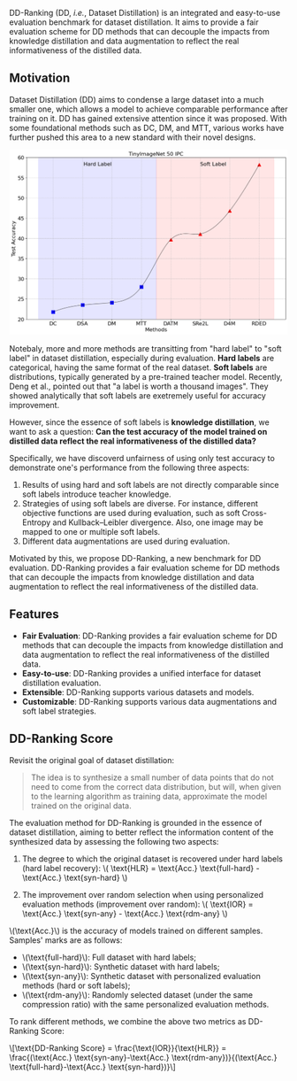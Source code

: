DD-Ranking (DD, *i.e.*, Dataset Distillation) is an integrated and easy-to-use evaluation benchmark for dataset distillation. It aims to provide a fair evaluation scheme for DD methods that can decouple the impacts from knowledge distillation and data augmentation to reflect the real informativeness of the distilled data.
## Motivation
Dataset Distillation (DD) aims to condense a large dataset into a much smaller one, which allows a model to achieve comparable performance after training on it. DD has gained extensive attention since it was proposed. With some foundational methods such as DC, DM, and MTT, various works have further pushed this area to a new standard with their novel designs.

![history](static/history.png)

Notebaly, more and more methods are transitting from "hard label" to "soft label" in dataset distillation, especially during evaluation. **Hard labels** are categorical, having the same format of the real dataset. **Soft labels** are distributions, typically generated by a pre-trained teacher model. 
Recently, Deng et al., pointed out that "a label is worth a thousand images". They showed analytically that soft labels are exetremely useful for accuracy improvement. 

However, since the essence of soft labels is **knowledge distillation**, we want to ask a question: **Can the test accuracy of the model trained on distilled data reflect the real informativeness of the distilled data?**

Specifically, we have discoverd unfairness of using only test accuracy to demonstrate one's performance from the following three aspects:
1. Results of using hard and soft labels are not directly comparable since soft labels introduce teacher knowledge.
2. Strategies of using soft labels are diverse. For instance, different objective functions are used during evaluation, such as soft Cross-Entropy and Kullback–Leibler divergence. Also, one image may be mapped to one or multiple soft labels.
3. Different data augmentations are used during evaluation.

Motivated by this, we propose DD-Ranking, a new benchmark for DD evaluation. DD-Ranking provides a fair evaluation scheme for DD methods that can decouple the impacts from knowledge distillation and data augmentation to reflect the real informativeness of the distilled data.

## Features

- **Fair Evaluation**: DD-Ranking provides a fair evaluation scheme for DD methods that can decouple the impacts from knowledge distillation and data augmentation to reflect the real informativeness of the distilled data.
- **Easy-to-use**: DD-Ranking provides a unified interface for dataset distillation evaluation.
- **Extensible**: DD-Ranking supports various datasets and models.
- **Customizable**: DD-Ranking supports various data augmentations and soft label strategies.

## DD-Ranking Score

Revisit the original goal of dataset distillation: 
> The idea is to synthesize a small number of data points that do not need to come from the correct data distribution, but will, when given to the learning algorithm as training data, approximate the model trained on the original data.
>

The evaluation method for DD-Ranking is grounded in the essence of dataset distillation, aiming to better reflect the information content of the synthesized data by assessing the following two aspects:  
1. The degree to which the original dataset is recovered under hard labels (hard label recovery): \\( \text{HLR} = \text{Acc.} \text{full-hard} - \text{Acc.} \text{syn-hard} \\)

2. The improvement over random selection when using personalized evaluation methods (improvement over random): \\( \text{IOR} = \text{Acc.} \text{syn-any} - \text{Acc.} \text{rdm-any} \\)

\\(\text{Acc.}\\) is the accuracy of models trained on different samples. Samples' marks are as follows:

- \\(\text{full-hard}\\): Full dataset with hard labels;
- \\(\text{syn-hard}\\): Synthetic dataset with hard labels;
- \\(\text{syn-any}\\): Synthetic dataset with personalized evaluation methods (hard or soft labels);
- \\(\text{rdm-any}\\): Randomly selected dataset (under the same compression ratio) with the same personalized evaluation methods.

To rank different methods, we combine the above two metrics as DD-Ranking Score:

\\[\text{DD-Ranking Score} = \frac{\text{IOR}}{\text{HLR}} = \frac{(\text{Acc.} \text{syn-any}-\text{Acc.} \text{rdm-any})}{(\text{Acc.} \text{full-hard}-\text{Acc.} \text{syn-hard})}\\]

